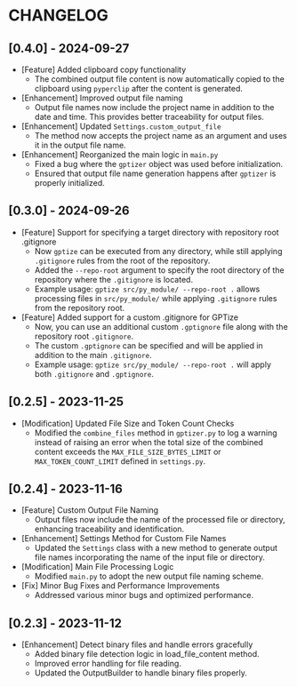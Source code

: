 # CHANGELOG

## [0.4.0] - 2024-09-27
- [Feature] Added clipboard copy functionality
  - The combined output file content is now automatically copied to the clipboard using `pyperclip` after the content is generated.
- [Enhancement] Improved output file naming
  - Output file names now include the project name in addition to the date and time. This provides better traceability for output files.
- [Enhancement] Updated `Settings.custom_output_file`
  - The method now accepts the project name as an argument and uses it in the output file name.
- [Enhancement] Reorganized the main logic in `main.py`
  - Fixed a bug where the `gptizer` object was used before initialization.
  - Ensured that output file name generation happens after `gptizer` is properly initialized.

## [0.3.0] - 2024-09-26
- [Feature] Support for specifying a target directory with repository root .gitignore
  - Now `gptize` can be executed from any directory, while still applying `.gitignore` rules from the root of the repository.
  - Added the `--repo-root` argument to specify the root directory of the repository where the `.gitignore` is located.
  - Example usage: `gptize src/py_module/ --repo-root .` allows processing files in `src/py_module/` while applying `.gitignore` rules from the repository root.
- [Feature] Added support for a custom .gitignore for GPTize
  - Now, you can use an additional custom `.gptignore` file along with the repository root `.gitignore`.
  - The custom `.gptignore` can be specified and will be applied in addition to the main `.gitignore`.
  - Example usage: `gptize src/py_module/ --repo-root .` will apply both `.gitignore` and `.gptignore`.

## [0.2.5] - 2023-11-25
- [Modification] Updated File Size and Token Count Checks
  - Modified the `combine_files` method in `gptizer.py` to log a warning instead of raising an error when the total size of the combined content exceeds the `MAX_FILE_SIZE_BYTES_LIMIT` or `MAX_TOKEN_COUNT_LIMIT` defined in `settings.py`.

## [0.2.4] - 2023-11-16
- [Feature] Custom Output File Naming
  - Output files now include the name of the processed file or directory, enhancing traceability and identification.
- [Enhancement] Settings Method for Custom File Names
  - Updated the `Settings` class with a new method to generate output file names incorporating the name of the input file or directory.
- [Modification] Main File Processing Logic
  - Modified `main.py` to adopt the new output file naming scheme.
- [Fix] Minor Bug Fixes and Performance Improvements
  - Addressed various minor bugs and optimized performance.

## [0.2.3] - 2023-11-12
- [Enhancement] Detect binary files and handle errors gracefully
  - Added binary file detection logic in load_file_content method.
  - Improved error handling for file reading.
  - Updated the OutputBuilder to handle binary files properly.

